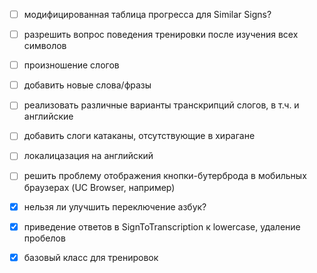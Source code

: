 - [ ] модифицированная таблица прогресса для Similar Signs?
- [ ] разрешить вопрос поведения тренировки после изучения всех символов
- [ ] произношение слогов
- [ ] добавить новые слова/фразы
- [ ] реализовать различные варианты транскрипций слогов, в т.ч. и английские
- [ ] добавить слоги катаканы, отсутствующие в хирагане
- [ ] локалицазация на английский
- [ ] решить проблему отображения кнопки-бутерброда в мобильных браузерах (UC Browser, например)



- [x] нельзя ли улучшить переключение азбук?
- [x] приведение ответов в SignToTranscription к lowercase, удаление пробелов
- [x] базовый класс для тренировок

